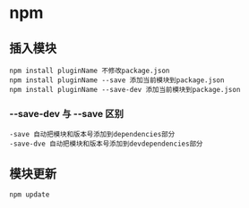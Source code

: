 # npm
## 插入模块
    npm install pluginName 不修改package.json
    npm install pluginName --save 添加当前模块到package.json
    npm install pluginName --save-dev 添加当前模块到package.json
### --save-dev 与 --save 区别
    -save 自动把模块和版本号添加到dependencies部分
    -save-dve 自动把模块和版本号添加到devdependencies部分
## 模块更新
    npm update